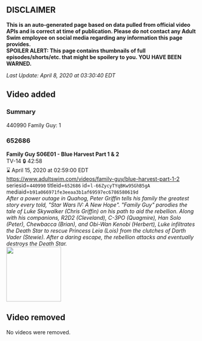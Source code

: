 ## DISCLAIMER
**This is an auto-generated page based on data pulled from official video APIs and is correct at time of publication. Please do not contact any Adult Swim employee on social media regarding any information this page provides.**  
**SPOILER ALERT: This page contains thumbnails of full episodes/shorts/etc. that might be spoilery to you. YOU HAVE BEEN WARNED.**  

_Last Update: April 8, 2020 at 03:30:40 EDT_
## Video added
### Summary
440990 Family Guy: 1  
### 652686
**Family Guy S06E01 - Blue Harvest Part 1 & 2**  
TV-14 🔒 42:58  
⌛ April 15, 2020 at 02:59:00 EDT  
https://www.adultswim.com/videos/family-guy/blue-harvest-part-1-2  
seriesid=`440990` titleid=`652686` id=`l-66ZycyTYqBKw95GhB5gA` mediaid=`b91a066971fe3eeaa3b1af69597ec6786580619d`  
_After a power outage in Quahog, Peter Griffin tells his family the greatest story every told, "Star Wars IV: A New Hope".  "Family Guy" parodies the tale of Luke Skywalker (Chris Griffin) on his path to aid the rebellion. Along with his companions, R2D2 (Cleveland), C-3PO (Quagmire), Han Solo (Peter), Chewbacca (Brian), and Obi-Wan Kenobi (Herbert), Luke infiltrates the Death Star to rescue Princess Leia (Lois) from the clutches of Darth Vader (Stewie).  After a daring escape, the rebellion attacks and eventually destroys the Death Star._  
<a href="https://i.cdn.turner.com/adultswim/big/image-upload/thumbnails/thumb-2_image-15180327354484.jpg"><img src="https://i.cdn.turner.com/adultswim/big/image-upload/thumbnails/thumb-2_image-15180327354484.jpg" height="144px" /></a>
## Video removed
No videos were removed.  
